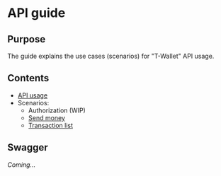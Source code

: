 # API guide

## Purpose

The guide explains the use cases (scenarios) for "T-Wallet" API usage. 

## Contents 

- [API usage](common.md) 
- Scenarios: 
  - Authorization (WIP)
  - [Send money](send.md)
  - [Transaction list](payment_transaction.md)
  
## Swagger 

_Coming..._
